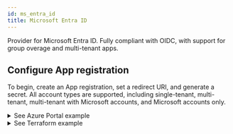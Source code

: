 ```yaml
---
id: ms_entra_id
title: Microsoft Entra ID
---
```


Provider for Microsoft Entra ID. Fully compliant with OIDC, with support for group overage and multi-tenant apps.

## Configure App registration
To begin, create an App registration, set a redirect URI, and generate a secret. All account types are supported, including single-tenant, multi-tenant, multi-tenant with Microsoft accounts, and Microsoft accounts only.

<details>
    <summary>See Azure Portal example</summary>
    <div class="videoBlock">
        <iframe src="https://www.youtube.com/embed/IUNfxhOzr4E"></iframe>
    </div>
</details>

<details>
    <summary>See Terraform example</summary>
```
    resource "azuread_application" "auth" {
        display_name     = "oauth2-proxy"
        sign_in_audience = "AzureADMyOrg" # Others are also supported

        web {
            redirect_uris = [
                "https://podinfo.lakis.tech/oauth2/callback",
            ]
        }
        // We don't specify any required API permissions - we allow user consent only
    }

    resource "azuread_service_principal" "sp" {
        client_id                    = azuread_application.auth.client_id
        app_role_assignment_required = false
    }

    resource "azuread_service_principal_password" "pass" {
        service_principal_id = azuread_service_principal.sp.id
    }

```
</details>

### Configure groups
If you want to make use of groups, you can configure *groups claim* to be present in ID Tokens issued by the App registration.
<details>
    <summary>See Azure Portal example</summary>
    <div class="videoBlock">
        <div class="videoBlock">
            <iframe src="https://www.youtube.com/embed/QZmP5MKEJis"></iframe>
        </div>
    </div>
</details>
<details>
    <summary>See Terraform example</summary>
```
    resource "azuread_application" "auth" {
        display_name     = "oauth2-proxy"
        sign_in_audience = "AzureADMyOrg"

        group_membership_claims = [
            "SecurityGroup"
        ]

        web {
            redirect_uris = [
                "https://podinfo.lakis.tech/oauth2/callback",
            ]
        }
    }

    resource "azuread_service_principal" "sp" {
        client_id                    = azuread_application.auth.client_id
        app_role_assignment_required = false
    }

    resource "azuread_service_principal_password" "pass" {
        service_principal_id = azuread_service_principal.sp.id
    }

```
</details>

## Configure provider
The provider is OIDC-compliant, so all the OIDC parameters are honored. Additional provider-specific configuration parameters are:
* `entra_id_skip_groups_from_graph` - never read groups from Graph API, even when the ID token indicates that there's a group overage. Set if you expect group overage in some cases, but still don't want to grant `User.Read`. Defaults to `false`. If you don't need groups, consider disabling the *groups claim* in the App registration.
* `entra_id_allowed_tenants` - list of allowed tenants. Use with multi-tenant apps, when incoming tokens are issued by different issuers and OIDC issuer verification is disabled. When not specified, all tenants are allowed. Redundant for single-tenant apps (regular ID token validation matches the issuer).

### Scopes and claims
For single-tenant and multi-tenant apps without groups, the only required scope is `openid` (See: [Scopes and permissions](https://learn.microsoft.com/en-us/entra/identity-platform/scopes-oidc#the-openid-scope)).

To make use of groups - for example use `allowed_groups` setting or authorize based on groups inside your service - you need to enable *groups claims* in the App Registration. When enabled, list of groups is present in the issued ID token. No additional scopes are required besides `openid`. This works up to 200 groups.

When user has more than 200 group memberships, OAuth2-Proxy attempts to retrieve the complete list from Microsoft Graph API's [`transitiveMemberOf`](https://learn.microsoft.com/en-us/graph/api/user-list-transitivememberof). Endpoint requires `User.Read` scope (delegated permission). This permission can be by default consented by user during first login. Set scope to `openid User.Read` to request user consent. OAuth2-Proxy supports up to 999 groups. See: [group overages](https://learn.microsoft.com/en-us/security/zero-trust/develop/configure-tokens-group-claims-app-roles#group-overages).

Alternatively to user consent, both `openid` and `User.Read` permissions can be consented by admistrator. Then, user is not asked for consent on the first login, and group overage works with `openid` scope only. Admin consent can also be required for some tenants. It can be granted with [azuread_service_principal_delegated_permission_grant](https://registry.terraform.io/providers/hashicorp/azuread/latest/docs/resources/service_principal_delegated_permission_grant) terraform resource.

Reading groups from Graph API can be disabled with `entra_id_skip_groups_from_graph` setting. With this flag set to `true`, even when token will indicate the group overage, there will be no attempt to call Graph API.

For personal microsoft accounts, required scope is `openid profile email`.

See: [Overview of permissions and consent in the Microsoft identity platform](https://learn.microsoft.com/en-us/entra/identity-platform/permissions-consent-overview).

### Multi-tenant apps
To authenticate apps from multiple tenants (including personal Microsoft accounts), set the appropriate OIDC provider and disable verification:
```shell
oidc_issuer_url=https://login.microsoftonline.com/common/v2.0
insecure_oidc_skip_issuer_verification=true
```
`insecure_oidc_skip_issuer_verification` setting is required to disable following checks:
* Startup check for matching issuer URL returned from [discovery document](https://login.microsoftonline.com/common/v2.0/.well-known/openid-configuration) with `oidc_issuer_url` setting. Required, as document's `issuer` field doesn't equal to `https://login.microsoftonline.com/common/v2.0`. See [OIDC Discovery 4.3](https://openid.net/specs/openid-connect-discovery-1_0.html#ProviderConfigurationValidation).
* Matching ID token's `issuer` claim with `oidc_issuer_url` setting during ID token validation. Required to support tokens issued by diffrerent tenants. See [OIDC Core 3.1.3.7](https://openid.net/specs/openid-connect-core-1_0.html#IDTokenValidation). 

To provide additional security against the insecure setting, Entra ID provider performs additional check on `issuer` claim to accept tokens issued only by `https://login.microsoftonline.com/{tenant-id}/v2.0`.

### Example configurations
Single-tenant app without groups (*groups claim* not enabled). Consider using generic OIDC provider:
```shell
provider="entra-id"
oidc_issuer_url="https://login.microsoftonline.com/<tenant-id>/v2.0"
client_id="<client-id>"
client_secret="<client-secret>"
scope="openid"
```

Single-tenant app with up to 200 groups (*groups claim* enabled). Consider using generic OIDC provider:
```shell
provider="entra-id"
entra_id_skip_groups_from_graph=true
oidc_issuer_url="https://login.microsoftonline.com/<tenant-id>/v2.0"
client_id="<client-id>"
client_secret="<client-secret>"
scope="openid"
allowed_groups=["ac51800c-2679-4ecb-8130-636380a3b491"]
```

Single-tenant app with up to 999 groups:
```shell
provider="entra-id"
oidc_issuer_url="https://login.microsoftonline.com/<tenant-id>/v2.0"
client_id="<client-id>"
client_secret="<client-secret>"
scope="openid User.Read"
allowed_groups=["968b4844-d5e7-4e18-a834-59927959369f"]
```

Multi-tenant app with Microsoft personal accounts & one Entra tenant allowed, with group overage considered:
```shell
provider="entra-id"
oidc_issuer_url="https://login.microsoftonline.com/common/v2.0"
client_id="<client-id>"
client_secret="<client-secret>"
insecure_oidc_skip_issuer_verification=true
scope="openid profile email User.Read"
entra_id_allowed_tenants=["9188040d-6c67-4c5b-b112-36a304b66dad","<my-tenant-id>"] # Allow only <my-tenant-id> and Personal MS Accounts tenant 
email_domains="*"
```
